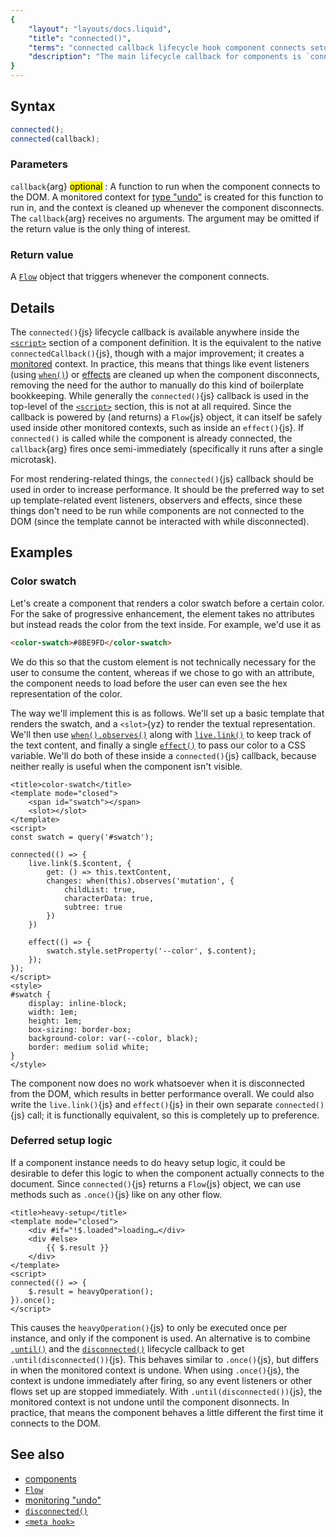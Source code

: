 ```yaml
---
{
	"layout": "layouts/docs.liquid",
	"title": "connected()",
	"terms": "connected callback lifecycle hook component connects setup created mount",
	"description": "The main lifecycle callback for components is `connected()`{js}. It fires when the component connects to the DOM, and undoes itself when it disconnects."
}
---
```


## Syntax

```js
connected();
connected(callback);
```

### Parameters

`callback`{arg} <mark>optional</mark>
: A function to run when the component connects to the DOM. A monitored context for [type "undo"](/docs/monitor/undo/) is created for this function to run in, and the context is cleaned up whenever the component disconnects. The `callback`{arg} receives no arguments. The argument may be omitted if the return value is the only thing of interest.

### Return value

A [`Flow`](/docs/flow/) object that triggers whenever the component connects.

## Details

The `connected()`{js} lifecycle callback is available anywhere inside the [`<script>`](/docs/components/script/) section of a component definition. It is the equivalent to the native `connectedCallback()`{js}, though with a major improvement; it creates a [monitored](/docs/monitor/) context. In practice, this means that things like event listeners (using [`when()`](/docs/when/)) or [effects](/docs/effect/) are cleaned up when the component disconnects, removing the need for the author to manually do this kind of boilerplate bookkeeping. While generally the `connected()`{js} callback is used in the top-level of the [`<script>`](/docs/components/script/) section, this is not at all required. Since the callback is powered by (and returns) a `Flow`{js} object, it can itself be safely used inside other monitored contexts, such as inside an `effect()`{js}. If `connected()` is called while the component is already connected, the `callback`{arg} fires once semi-immediately (specifically it runs after a single microtask).

For most rendering-related things, the `connected()`{js} callback should be used in order to increase performance. It should be the preferred way to set up template-related event listeners, observers and effects, since these things don't need to be run while components are not connected to the DOM (since the template cannot be interacted with while disconnected).

## Examples

### Color swatch

Let's create a component that renders a color swatch before a certain color. For the sake of progressive enhancement, the element takes no attributes but instead reads the color from the text inside. For example, we'd use it as

```html
<color-swatch>#8BE9FD</color-swatch>
```

We do this so that the custom element is not technically necessary for the user to consume the content, whereas if we chose to go with an attribute, the component needs to load before the user can even see the hex representation of the color.

The way we'll implement this is as follows. We'll set up a basic template that renders the swatch, and a `<slot>`{yz} to render the textual representation. We'll then use [`when().observes()`](/docs/when/observes/) along with [`live.link()`](/docs/live/link/) to keep track of the text content, and finally a single [`effect()`](/docs/effect/) to pass our color to a CSS variable. We'll do both of these inside a `connected()`{js} callback, because neither really is useful when the component isn't visible.

```yz
<title>color-swatch</title>
<template mode="closed">
	<span id="swatch"></span>
	<slot></slot>
</template>
<script>
const swatch = query('#swatch');

connected(() => {
	live.link($.$content, {
		get: () => this.textContent,
		changes: when(this).observes('mutation', {
			childList: true,
			characterData: true,
			subtree: true
		})
	})

	effect(() => {
		swatch.style.setProperty('--color', $.content);
	});
});
</script>
<style>
#swatch {
	display: inline-block;
	width: 1em;
	height: 1em;
	box-sizing: border-box;
	background-color: var(--color, black);
	border: medium solid white;
}
</style>
```

The component now does no work whatsoever when it is disconnected from the DOM, which results in better performance overall. We could also write the `live.link()`{js} and `effect()`{js} in their own separate `connected()`{js} call; it is functionally equivalent, so this is completely up to preference.

### Deferred setup logic

If a component instance needs to do heavy setup logic, it could be desirable to defer this logic to when the component actually connects to the document. Since `connected()`{js} returns a `Flow`{js} object, we can use methods such as `.once()`{js} like on any other flow.

```yz
<title>heavy-setup</title>
<template mode="closed">
	<div #if="!$.loaded">loading…</div>
	<div #else>
		{{ $.result }}
	</div>
</template>
<script>
connected(() => {
	$.result = heavyOperation();
}).once();
</script>
```

This causes the `heavyOperation()`{js} to only be executed once per instance, and only if the component is used. An alternative is to combine [`.until()`](/docs/flow/until/) and the [`disconnected()`](/docs/components/disconnected/) lifecycle callback to get `.until(disconnected())`{js}. This behaves similar to `.once()`{js}, but differs in when the monitored context is undone. When using `.once()`{js}, the context is undone immediately after firing, so any event listeners or other flows set up are stopped immediately. With `.until(disconnected())`{js}, the monitored context is not undone until the component disonnects. In practice, that means the component behaves a little different the first time it connects to the DOM.

## See also

- [components](/docs/components/)
- [`Flow`](/docs/flow/)
- [monitoring "undo"](/docs/monitor/undo/)
- [`disconnected()`](/docs/components/disconnected/)
- [`<meta hook>`](/docs/components/meta/hook/)
